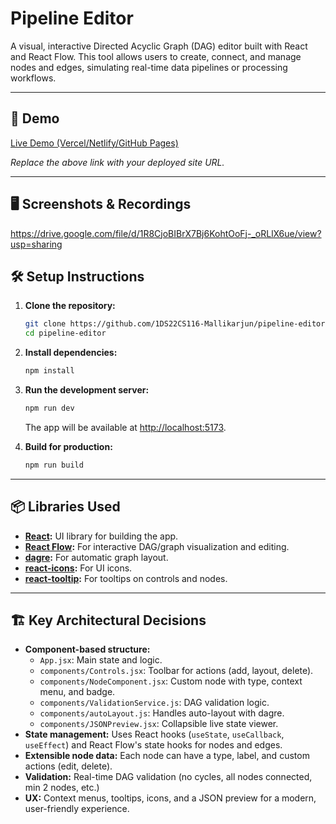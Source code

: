 # Pipeline Editor

A visual, interactive Directed Acyclic Graph (DAG) editor built with React and React Flow. This tool allows users to create, connect, and manage nodes and edges, simulating real-time data pipelines or processing workflows.

---

## 🚀 Demo

[Live Demo (Vercel/Netlify/GitHub Pages)]([(https://pipeline-editor1.vercel.app/)])

*Replace the above link with your deployed site URL.*

---

## 🖥️ Screenshots & Recordings

https://drive.google.com/file/d/1R8CjoBIBrX7Bj6KohtOoFj-_oRLlX6ue/view?usp=sharing

## 🛠️ Setup Instructions

1. **Clone the repository:**
   ```bash
   git clone https://github.com/1DS22CS116-Mallikarjun/pipeline-editor12.git
   cd pipeline-editor
   ```
2. **Install dependencies:**
   ```bash
   npm install
   ```
3. **Run the development server:**
   ```bash
   npm run dev
   ```
   The app will be available at [http://localhost:5173](http://localhost:5173).

4. **Build for production:**
   ```bash
   npm run build
   ```

---

## 📦 Libraries Used

- **[React](https://react.dev/):** UI library for building the app.
- **[React Flow](https://reactflow.dev/):** For interactive DAG/graph visualization and editing.
- **[dagre](https://github.com/dagrejs/dagre):** For automatic graph layout.
- **[react-icons](https://react-icons.github.io/react-icons/):** For UI icons.
- **[react-tooltip](https://react-tooltip.com/):** For tooltips on controls and nodes.

---

## 🏗️ Key Architectural Decisions

- **Component-based structure:**
  - `App.jsx`: Main state and logic.
  - `components/Controls.jsx`: Toolbar for actions (add, layout, delete).
  - `components/NodeComponent.jsx`: Custom node with type, context menu, and badge.
  - `components/ValidationService.js`: DAG validation logic.
  - `components/autoLayout.js`: Handles auto-layout with dagre.
  - `components/JSONPreview.jsx`: Collapsible live state viewer.
- **State management:** Uses React hooks (`useState`, `useCallback`, `useEffect`) and React Flow's state hooks for nodes and edges.
- **Extensible node data:** Each node can have a type, label, and custom actions (edit, delete).
- **Validation:** Real-time DAG validation (no cycles, all nodes connected, min 2 nodes, etc.)
- **UX:** Context menus, tooltips, icons, and a JSON preview for a modern, user-friendly experience.



